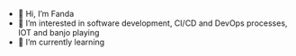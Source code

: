 - 👋 Hi, I’m Fanda
- 👀 I’m interested in software development, CI/CD and DevOps processes, IOT and banjo playing 
- 🌱 I’m currently learning 

<!---
fanyy-b/fanyy-b is a ✨ special ✨ repository because its `README.md` (this file) appears on your GitHub profile.
You can click the Preview link to take a look at your changes.
--->
